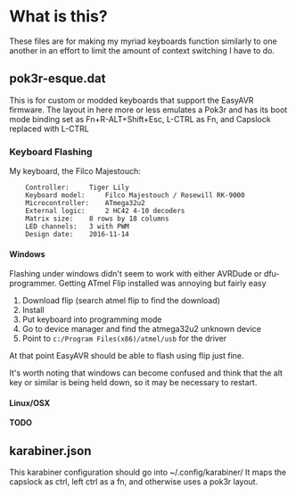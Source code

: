# What is this?

These files are for making my myriad keyboards function similarly to one another in an effort to limit the amount of context switching I have to do.

## pok3r-esque.dat

This is for custom or modded keyboards that support the EasyAVR firmware.
The layout in here more or less emulates a Pok3r and has its boot mode binding set as Fn+R-ALT+Shift+Esc, L-CTRL as Fn, and Capslock replaced with L-CTRL

### Keyboard Flashing
My keyboard, the Filco Majestouch:

``` text
    Controller:     Tiger Lily
    Keyboard model: 	Filco Majestouch / Rosewill RK-9000
    Microcontroller: 	ATmega32u2
    External logic: 	2 HC42 4-10 decoders
    Matrix size: 	8 rows by 18 columns
    LED channels: 	3 with PWM
    Design date: 	2016-11-14
```

#### Windows
Flashing under windows didn't seem to work with either AVRDude or dfu-programmer.
Getting ATmel Flip installed was annoying but fairly easy

1. Download flip (search atmel flip to find the download)
2. Install
3. Put keyboard into programming mode
4. Go to device manager and find the atmega32u2 unknown device
5. Point to `c:/Program Files(x86)/atmel/usb` for the driver

At that point EasyAVR should be able to flash using flip just fine.

It's worth noting that windows can become confused and think that the alt key or similar is being held down, so it may be necessary to restart.

#### Linux/OSX
__TODO__

## karabiner.json

This karabiner configuration should go into ~/.config/karabiner/
It maps the capslock as ctrl, left ctrl as a fn, and otherwise uses a pok3r layout.

